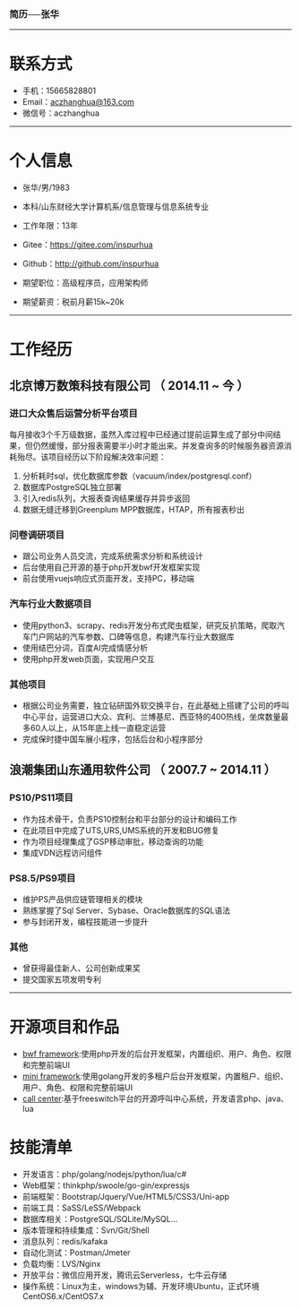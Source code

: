 ### 简历──张华

---


# 联系方式
- 手机：15665828801
- Email：aczhanghua@163.com 
- 微信号：aczhanghua

---

# 个人信息

 - 张华/男/1983 
 - 本科/山东财经大学计算机系/信息管理与信息系统专业
 - 工作年限：13年
 - Gitee：https://gitee.com/inspurhua
 - Github：http://github.com/inspurhua

 - 期望职位：高级程序员，应用架构师
 - 期望薪资：税前月薪15k~20k

---

# 工作经历
## 北京博万数策科技有限公司 （ 2014.11 ~ 今 ）

### 进口大众售后运营分析平台项目 

​		每月接收3个千万级数据，虽然入库过程中已经通过提前运算生成了部分中间结果，但仍然缓慢，部分报表需要半小时才能出来。并发查询多的时候服务器资源消耗殆尽。该项目经历以下阶段解决效率问题：

1. 分析耗时sql，优化数据库参数（vacuum/index/postgresql.conf）
2. 数据库PostgreSQL独立部署
3. 引入redis队列，大报表查询结果缓存并异步返回
4. 数据无缝迁移到Greenplum MPP数据库，HTAP，所有报表秒出

### 问卷调研项目 

- 跟公司业务人员交流，完成系统需求分析和系统设计
- 后台使用自己开源的基于php开发bwf开发框架实现
- 前台使用vuejs响应式页面开发，支持PC，移动端


### 汽车行业大数据项目 
- 使用python3、scrapy、redis开发分布式爬虫框架，研究反扒策略，爬取汽车门户网站的汽车参数、口碑等信息，构建汽车行业大数据库
- 使用结巴分词，百度AI完成情感分析
- 使用php开发web页面，实现用户交互


### 其他项目

- 根据公司业务需要，独立钻研国外软交换平台，在此基础上搭建了公司的呼叫中心平台，运营进口大众、宾利、兰博基尼、西亚特的400热线，坐席数量最多60人以上，从15年底上线一直稳定运营
- 完成保时捷中国车展小程序，包括后台和小程序部分


## 浪潮集团山东通用软件公司 （ 2007.7 ~ 2014.11 ）

### PS10/PS11项目 
- 作为技术骨干，负责PS10控制台和平台部分的设计和编码工作
- 在此项目中完成了UTS,URS,UMS系统的开发和BUG修复
- 作为项目经理集成了GSP移动审批，移动查询的功能
- 集成VDN远程访问组件


### PS8.5/PS9项目 
- 维护PS产品供应链管理相关的模块
- 熟练掌握了Sql Server、Sybase、Oracle数据库的SQL语法
- 参与封闭开发，编程技能进一步提升


### 其他

- 曾获得最佳新人、公司创新成果奖 
- 提交国家五项发明专利

---

# 开源项目和作品
 - [bwf framework](https://gitee.com/inspurhua/bwf):使用php开发的后台开发框架，内置组织、用户、角色、权限和完整前端UI
 - [mini framework](https://github.com/inspurhua/mini):使用golang开发的多租户后台开发框架，内置租户、组织、用户、角色、权限和完整前端UI
 - [call center](https://gitee.com/inspurhua/eventsocket):基于freeswitch平台的开源呼叫中心系统，开发语言php、java、lua

# 技能清单
- 开发语言：php/golang/nodejs/python/lua/c#
- Web框架：thinkphp/swoole/go-gin/expressjs
- 前端框架：Bootstrap/Jquery/Vue/HTML5/CSS3/Uni-app
- 前端工具：SaSS/LeSS/Webpack
- 数据库相关：PostgreSQL/SQLite/MySQL...
- 版本管理和持续集成：Svn/Git/Shell
- 消息队列：redis/kafaka
- 自动化测试：Postman/Jmeter
- 负载均衡：LVS/Nginx
- 开放平台：微信应用开发，腾讯云Serverless，七牛云存储
- 操作系统：Linux为主，windows为辅、开发环境Ubuntu，正式环境CentOS6.x/CentOS7.x

